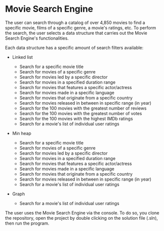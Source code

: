 # Movie Search Engine
The user can search through a catalog of over 4,850 movies to find a specific movie, films of a specific genre, a movie's ratings, etc.
To perform the search, the user selects a data structure that carries out the Movie Search Engine's functionalities. 

Each data structure has a specific amount of search filters available:
- Linked list
  * Search for a specific movie title
  * Search for movies of a specific genre
  * Search for movies led by a specific director
  * Search for movies in a specified duration range
  * Search for movies that features a specific actor/actress
  * Search for movies made in a specific language
  * Search for movies that originate from a specific country
  * Search for movies released in between in specific range (in year)
  * Search for the 100 movies with the greatest number of reviews
  * Search for the 100 movies with the greatest number of votes
  * Search for the 100 movies with the highest IMDb ratings
  * Search for a movie's list of individual user ratings

- Min heap
  * Search for a specific movie title
  * Search for movies of a specific genre
  * Search for movies led by a specific director
  * Search for movies in a specified duration range
  * Search for movies that features a specific actor/actress
  * Search for movies made in a specific language
  * Search for movies that originate from a specific country
  * Search for movies released in between in specific range (in year)
  * Search for a movie's list of individual user ratings

- Graph
  * Search for a movie's list of individual user ratings
  
The user uses the Movie Search Engine via the console. To do so, you clone the repository, open the project by double clicking on the solution file (.sln), then run the program.
